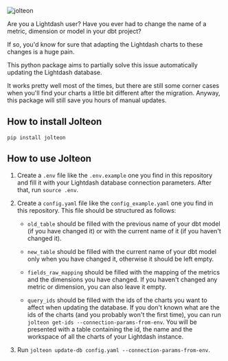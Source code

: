 ![jolteon](https://assets.pokemon.com/assets/cms2/img/pokedex/full/135.png)

Are you a Lightdash user? Have you ever had to change the name of a metric, dimension or model in your dbt project?

If so, you'd know for sure that adapting the Lightdash charts to these changes is a huge pain.

This python package aims to partially solve this issue automatically updating the Lightdash database.

It works pretty well most of the times, but there are still some corner cases when you'll find your charts a little bit different after the migration. Anyway, this package will still save you hours of manual updates.

## How to install Jolteon

```
pip install jolteon
```

## How to use Jolteon

1. Create a `.env` file like the `.env.example` one you find in this repository and fill it with your Lightdash database connection parameters. After that, run `source .env`.

2. Create a `config.yaml` file like the `config_example.yaml` one you find in this repository. This file should be structured as follows:

    - `old_table` should be filled with the previous name of your dbt model (if you have changed it) or with the current name of it (if you haven't changed it).

    - `new_table` should be filled with the current name of your dbt model only when you have changed it, otherwise it should be left empty.

    - `fields_raw_mapping` should be filled with the mapping of the metrics and the dimensions you have changed. If you haven't changed any metric or dimension, you can also leave it empty.

    - `query_ids` should be filled with the ids of the charts you want to affect when updating the database. If you don't known what are the ids of the charts (and you probably won't the first time), you can run `jolteon get-ids --connection-params-from-env`. You will be presented with a table containing the id, the name and the workspace of all the charts of your Lightdash instance.

3. Run `jolteon update-db config.yaml --connection-params-from-env`.
